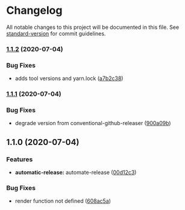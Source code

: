 # Changelog

All notable changes to this project will be documented in this file. See [standard-version](https://github.com/conventional-changelog/standard-version) for commit guidelines.

### [1.1.2](https://github.com/omarsotillo/nativeto/compare/v1.1.1...v1.1.2) (2020-07-04)


### Bug Fixes

* adds tool versions and yarn.lock ([a7b2c38](https://github.com/omarsotillo/nativeto/commit/a7b2c38df3372ed369d63d185455a527b5f486e6))

### [1.1.1](https://github.com/omarsotillo/nativeto/compare/v1.1.0...v1.1.1) (2020-07-04)


### Bug Fixes

* degrade version from conventional-github-releaser ([900a09b](https://github.com/omarsotillo/nativeto/commit/900a09b0155fd92e5aebae976fc3a75677b65ad3))

## 1.1.0 (2020-07-04)


### Features

* **automatic-release:** automate-release ([00d12c3](https://github.com/omarsotillo/nativeto/commit/00d12c3c503db20f82efa8a7bdab2c7b27f83bca))


### Bug Fixes

* render function not defined ([608ac5a](https://github.com/omarsotillo/nativeto/commit/608ac5ab1f1b9c3a3c2b20cec3f47be5feea6de7))
